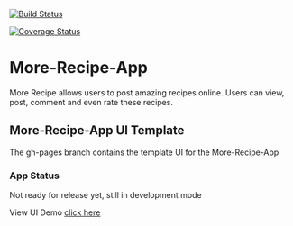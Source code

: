 [![Build Status](https://travis-ci.org/seunzone/More_Recipe.svg?branch=development)](https://travis-ci.org/seunzone/More_Recipe)

[![Coverage Status](https://coveralls.io/repos/github/seunzone/More_Recipe/badge.svg?branch=master)](https://coveralls.io/github/seunzone/More_Recipe?branch=master)

# More-Recipe-App
More Recipe allows users to post amazing recipes online. Users can view, post, comment and even rate these recipes.

## More-Recipe-App UI Template
The gh-pages branch contains the template UI for the More-Recipe-App

### App Status

Not ready for release yet, still in development mode



View UI Demo [click here](https://seunzone.github.io/More_Recipe/template)